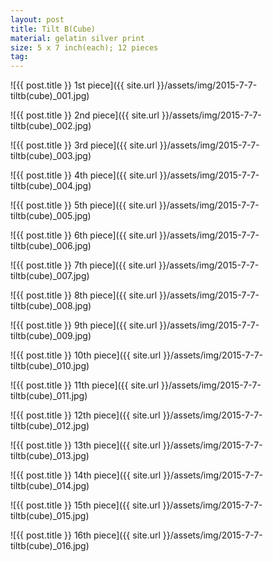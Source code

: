 ```yaml
---
layout: post
title: Tilt B(Cube)
material: gelatin silver print
size: 5 x 7 inch(each); 12 pieces
tag:
---
```



![{{ post.title }} 1st piece]({{ site.url }}/assets/img/2015-7-7-tiltb(cube)_001.jpg)

![{{ post.title }} 2nd piece]({{ site.url }}/assets/img/2015-7-7-tiltb(cube)_002.jpg)

![{{ post.title }} 3rd piece]({{ site.url }}/assets/img/2015-7-7-tiltb(cube)_003.jpg)

![{{ post.title }} 4th piece]({{ site.url }}/assets/img/2015-7-7-tiltb(cube)_004.jpg)

![{{ post.title }} 5th piece]({{ site.url }}/assets/img/2015-7-7-tiltb(cube)_005.jpg)

![{{ post.title }} 6th piece]({{ site.url }}/assets/img/2015-7-7-tiltb(cube)_006.jpg)

![{{ post.title }} 7th piece]({{ site.url }}/assets/img/2015-7-7-tiltb(cube)_007.jpg)

![{{ post.title }} 8th piece]({{ site.url }}/assets/img/2015-7-7-tiltb(cube)_008.jpg)

![{{ post.title }} 9th piece]({{ site.url }}/assets/img/2015-7-7-tiltb(cube)_009.jpg)

![{{ post.title }} 10th piece]({{ site.url }}/assets/img/2015-7-7-tiltb(cube)_010.jpg)

![{{ post.title }} 11th piece]({{ site.url }}/assets/img/2015-7-7-tiltb(cube)_011.jpg)

![{{ post.title }} 12th piece]({{ site.url }}/assets/img/2015-7-7-tiltb(cube)_012.jpg)

![{{ post.title }} 13th piece]({{ site.url }}/assets/img/2015-7-7-tiltb(cube)_013.jpg)

![{{ post.title }} 14th piece]({{ site.url }}/assets/img/2015-7-7-tiltb(cube)_014.jpg)

![{{ post.title }} 15th piece]({{ site.url }}/assets/img/2015-7-7-tiltb(cube)_015.jpg)

![{{ post.title }} 16th piece]({{ site.url }}/assets/img/2015-7-7-tiltb(cube)_016.jpg)
